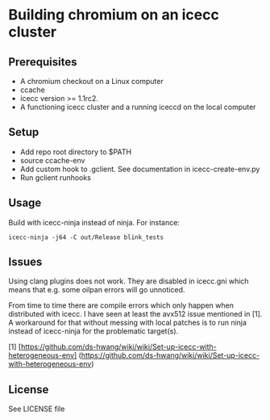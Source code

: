 # Building chromium on an icecc cluster

## Prerequisites

  - A chromium checkout on a Linux computer
  - ccache
  - icecc version >= 1.1rc2.
  - A functioning icecc cluster and a running iceccd on the local computer

## Setup

  - Add repo root directory to $PATH
  - source ccache-env
  - Add custom hook to .gclient. See documentation in icecc-create-env.py
  - Run gclient runhooks

## Usage

Build with icecc-ninja instead of ninja. For instance:

```icecc-ninja -j64 -C out/Release blink_tests```

## Issues

Using clang plugins does not work. They are disabled in icecc.gni which means
that e.g. some oilpan errors will go unnoticed.

From time to time there are compile errors which only happen when distributed
with icecc. I have seen at least the avx512 issue mentioned in [1]. A workaround
for that without messing with local patches is to run ninja instead of
icecc-ninja for the problematic target(s).

\[1\] [https://github.com/ds-hwang/wiki/wiki/Set-up-icecc-with-heterogeneous-env]
(https://github.com/ds-hwang/wiki/wiki/Set-up-icecc-with-heterogeneous-env)

## License

See LICENSE file
